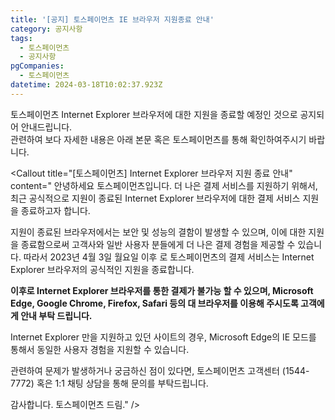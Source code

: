 ```yaml
---
title: '[공지] 토스페이먼츠 IE 브라우저 지원종료 안내'
category: 공지사항
tags:
  - 토스페이먼츠
  - 공지사항
pgCompanies:
  - 토스페이먼츠
datetime: 2024-03-18T10:02:37.923Z
---
```


토스페이먼츠 Internet Explorer 브라우저에 대한 지원을 종료할 예정인 것으로 공지되어 안내드립니다. \
관련하여 보다 자세한 내용은 아래 본문 혹은 토스페이먼츠를 통해 확인하여주시기 바랍니다.

<Callout title="[토스페이먼츠] Internet Explorer 브라우저 지원 종료 안내" content="
안녕하세요 토스페이먼츠입니다.
더 나은 결제 서비스를 지원하기 위해서, 최근 공식적으로 지원이 종료된 Internet Explorer 브라우저에 대한 결제 서비스 지원을 종료하고자 합니다. 

지원이 종료된 브라우저에서는 보안 및 성능의 결함이 발생할 수 있으며, 이에 대한 지원을 종료함으로써 고객사와 일반 사용자 분들에게 더 나은 결제 경험을 제공할 수 있습니다. 따라서 2023년 4월 3일 월요일 이후 로 토스페이먼츠의 결제 서비스는 Internet Explorer 브라우저의 공식적인 지원을 종료합니다.

**이후로 Internet Explorer 브라우저를 통한 결제가 불가능 할 수 있으며, Microsoft Edge, Google Chrome, Firefox, Safari 등의 대 브라우저를 이용해 주시도록 고객에게 안내 부탁 드립니다.**

Internet Explorer 만을 지원하고 있던 사이트의 경우, Microsoft Edge의 IE 모드를 통해서 동일한 사용자 경험을 지원할 수 있습니다.

관련하여 문제가 발생하거나 궁금하신 점이 있다면, 토스페이먼츠 고객센터 (1544-7772) 혹은 1:1 채팅 상담을 통해 문의를 부탁드립니다.

감사합니다.
토스페이먼츠 드림." />
